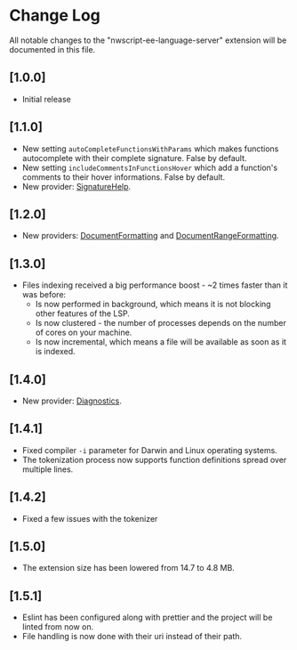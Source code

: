 # Change Log

All notable changes to the "nwscript-ee-language-server" extension will be documented in this file.

## [1.0.0]

- Initial release

## [1.1.0]

- New setting `autoCompleteFunctionsWithParams` which makes functions autocomplete with their complete signature. False by default.
- New setting `includeCommentsInFunctionsHover` which add a function's comments to their hover informations. False by default.
- New provider: [SignatureHelp](https://code.visualstudio.com/api/language-extensions/programmatic-language-features#help-with-function-and-method-signatures).

## [1.2.0]

- New providers: [DocumentFormatting](https://code.visualstudio.com/api/language-extensions/programmatic-language-features#format-source-code-in-an-editor) and [DocumentRangeFormatting](https://code.visualstudio.com/api/language-extensions/programmatic-language-features#format-the-selected-lines-in-an-editor).

## [1.3.0]

- Files indexing received a big performance boost - ~2 times faster than it was before:
  - Is now performed in background, which means it is not blocking other features of the LSP.
  - Is now clustered - the number of processes depends on the number of cores on your machine.
  - Is now incremental, which means a file will be available as soon as it is indexed.

## [1.4.0]

- New provider: [Diagnostics](https://code.visualstudio.com/api/language-extensions/programmatic-language-features#provide-diagnostics).

## [1.4.1]

- Fixed compiler `-i` parameter for Darwin and Linux operating systems.
- The tokenization process now supports function definitions spread over multiple lines.

## [1.4.2]

- Fixed a few issues with the tokenizer

## [1.5.0]

- The extension size has been lowered from 14.7 to 4.8 MB.

## [1.5.1]

- Eslint has been configured along with prettier and the project will be linted from now on.
- File handling is now done with their uri instead of their path.
